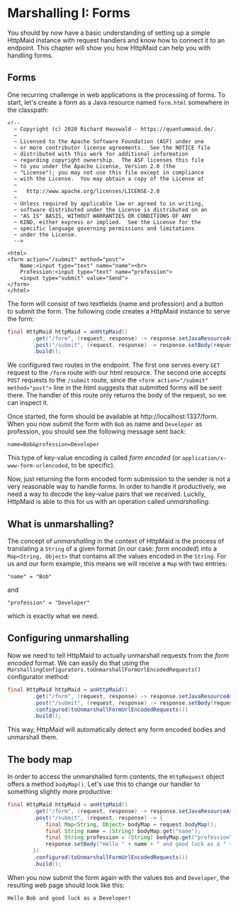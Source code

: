 # Marshalling I: Forms
You should by now have a basic understanding of setting up a simple
HttpMaid instance with request handlers and know how to connect
it to an endpoint. This chapter will show you how HttpMaid
can help you with handling forms.

## Forms
One recurring challenge in web applications is the processing of forms.
To start, let's create a form as a Java resource named `form.html` somewhere
in the classpath:
<!---[CodeSnippet] (file=../../examples/documentation/src/test/resources/form.html)-->
```
<!--
  ~ Copyright (c) 2020 Richard Hauswald - https://quantummaid.de/.
  ~
  ~ Licensed to the Apache Software Foundation (ASF) under one
  ~ or more contributor license agreements.  See the NOTICE file
  ~ distributed with this work for additional information
  ~ regarding copyright ownership.  The ASF licenses this file
  ~ to you under the Apache License, Version 2.0 (the
  ~ "License"); you may not use this file except in compliance
  ~ with the License.  You may obtain a copy of the License at
  ~
  ~   http://www.apache.org/licenses/LICENSE-2.0
  ~
  ~ Unless required by applicable law or agreed to in writing,
  ~ software distributed under the License is distributed on an
  ~ "AS IS" BASIS, WITHOUT WARRANTIES OR CONDITIONS OF ANY
  ~ KIND, either express or implied.  See the License for the
  ~ specific language governing permissions and limitations
  ~ under the License.
  -->

<html>
<form action="/submit" method="post">
    Name:<input type="text" name="name"><br>
    Profession:<input type="text" name="profession">
    <input type="submit" value="Send">
</form>
</html>
```

The form will consist of two textfields (name and profession)
and a button to submit the form.
The following code creates a HttpMaid instance to serve the form:
<!---[CodeSnippet] (formMarshallingStep1)-->
```java
final HttpMaid httpMaid = anHttpMaid()
        .get("/form", (request, response) -> response.setJavaResourceAsBody("form.html"))
        .post("/submit", (request, response) -> response.setBody(request.bodyString()))
        .build();
```

We configured two routes in the endpoint. The first one serves every `GET` request
to the `/form` route with our html resource.
The second one accepts `POST` requests to the `/submit` route, since the
`<form action="/submit" method="post">` line in the html suggests that
submitted forms will be sent there. The handler of this route only returns
the body of the request, so we can inspect it.

Once started, the form should be available at http://localhost:1337/form.
When you now submit the form with `Bob` as name and `Developer` as profession,
you should see the following message sent back:
```
name=Bob&profession=Developer
```
This type of key-value encoding is called *form encoded* (or `application/x-www-form-urlencoded`,
to be specific). 

Now, just returning the form encoded form submission to the sender is not
a very reasonable way to handle forms. In order to handle it productively,
we need a way to decode the key-value pairs that we received.
Luckily, HttpMaid is able to this for us with an operation
called *unmarshalling*. 

## What is unmarshalling?
The concept of *unmarshalling* in the context of HttpMaid is the process of
translating a `String` of a given format (in our case: *form encoded*) into a `Map<String, Object>`
that contains all the values encoded in the `String`.
For us and our form example, this means we will receive a `Map` with two
entries:
```
"name" = "Bob"
```
and
```
"profession" = "Developer"
```
which is exactly what we need.

## Configuring unmarshalling
Now we need to tell HttpMaid to actually unmarshall requests from the *form encoded* format.
We can easily do that using the `MarshallingConfigurators.toUnmarshallFormUrlEncodedRequests()` configurator
method:
<!---[CodeSnippet] (formMarshallingStep2)-->
```java
final HttpMaid httpMaid = anHttpMaid()
        .get("/form", (request, response) -> response.setJavaResourceAsBody("form.html"))
        .post("/submit", (request, response) -> response.setBody(request.bodyString()))
        .configured(toUnmarshallFormUrlEncodedRequests())
        .build();
```

This way, HttpMaid will automatically detect any form encoded bodies
and unmarshall them.

## The body map
In order to access the unmarshalled form contents, the `HttpRequest` object
offers a method `bodyMap()`. Let's use this to change our handler to something
slightly more productive:
<!---[CodeSnippet] (formMarshallingStep3)-->
```java
final HttpMaid httpMaid = anHttpMaid()
        .get("/form", (request, response) -> response.setJavaResourceAsBody("form.html"))
        .post("/submit", (request, response) -> {
            final Map<String, Object> bodyMap = request.bodyMap();
            final String name = (String) bodyMap.get("name");
            final String profession = (String) bodyMap.get("profession");
            response.setBody("Hello " + name + " and good luck as a " + profession + "!");
        })
        .configured(toUnmarshallFormUrlEncodedRequests())
        .build();
```

When you now submit the form again with the values `Bob` and `Developer`,
the resulting web page should look like this:
```
Hello Bob and good luck as a Developer!
```

